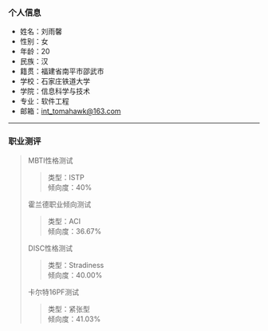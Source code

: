 ### 个人信息
- 姓名：刘雨馨  
- 性别：女  
- 年龄：20  
- 民族：汉
- 籍贯：福建省南平市邵武市  
- 学校：石家庄铁道大学  
- 学院：信息科学与技术  
- 专业：软件工程  
- 邮箱：int_tomahawk@163.com  
--------
### 职业测评
> MBTI性格测试
> > 类型：ISTP  
> > 倾向度：40%  
> 
> 霍兰德职业倾向测试
> > 类型：ACI  
> > 倾向度：36.67%  
> 
> DISC性格测试
> > 类型：Stradiness  
> > 倾向度：40.00%  
> 
> 卡尔特16PF测试
> > 类型：紧张型  
> > 倾向度：41.03%  


